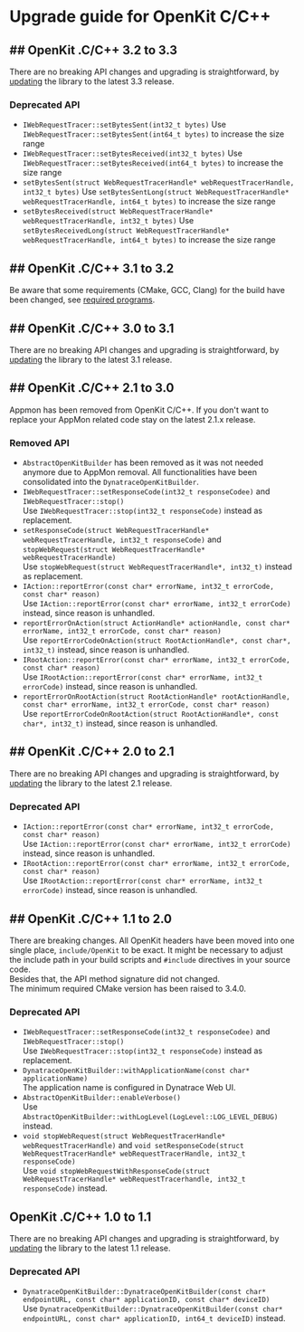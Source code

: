 # Upgrade guide for OpenKit C/C++

## ## OpenKit .C/C++ 3.2 to 3.3
There are no breaking API changes and upgrading is straightforward, by [updating][update] the library
to the latest 3.3 release.

### Deprecated API
* `IWebRequestTracer::setBytesSent(int32_t bytes)`
  Use `IWebRequestTracer::setBytesSent(int64_t bytes)` to increase the size range
* `IWebRequestTracer::setBytesReceived(int32_t bytes)`
  Use `IWebRequestTracer::setBytesReceived(int64_t bytes)` to increase the size range
* `setBytesSent(struct WebRequestTracerHandle* webRequestTracerHandle, int32_t bytes)`
  Use `setBytesSentLong(struct WebRequestTracerHandle* webRequestTracerHandle, int64_t bytes)` to increase the size range
* `setBytesReceived(struct WebRequestTracerHandle* webRequestTracerHandle, int32_t bytes)`
  Use `setBytesReceivedLong(struct WebRequestTracerHandle* webRequestTracerHandle, int64_t bytes)` to increase the size range

## ## OpenKit .C/C++ 3.1 to 3.2
Be aware that some requirements (CMake, GCC, Clang) for the build have been changed, see [required programs][programs].

## ## OpenKit .C/C++ 3.0 to 3.1
There are no breaking API changes and upgrading is straightforward, by [updating][update] the library
to the latest 3.1 release.

## ## OpenKit .C/C++ 2.1 to 3.0
Appmon has been removed from OpenKit C/C++. If you don't want to replace your AppMon related code stay on the latest 2.1.x release.

### Removed API
* `AbstractOpenKitBuilder` has been removed as it was not needed anymore due to AppMon removal. All functionalities have been consolidated into the `DynatraceOpenKitBuilder`.
* `IWebRequestTracer::setResponseCode(int32_t responseCodee)` and `IWebRequestTracer::stop()`  
  Use `IWebRequestTracer::stop(int32_t responseCode)` instead as replacement.
* `setResponseCode(struct WebRequestTracerHandle* webRequestTracerHandle, int32_t responseCode)` and `stopWebRequest(struct WebRequestTracerHandle* webRequestTracerHandle)`  
  Use `stopWebRequest(struct WebRequestTracerHandle*, int32_t)` instead as replacement.
* `IAction::reportError(const char* errorName, int32_t errorCode, const char* reason)`  
  Use `IAction::reportError(const char* errorName, int32_t errorCode)` instead, since reason is unhandled.
* `reportErrorOnAction(struct ActionHandle* actionHandle, const char* errorName, int32_t errorCode, const char* reason)`  
  Use `reportErrorCodeOnAction(struct RootActionHandle*, const char*, int32_t)` instead, since reason is unhandled.
* `IRootAction::reportError(const char* errorName, int32_t errorCode, const char* reason)`  
  Use `IRootAction::reportError(const char* errorName, int32_t errorCode)` instead, since reason is unhandled.
* `reportErrorOnRootAction(struct RootActionHandle* rootActionHandle, const char* errorName, int32_t errorCode, const char* reason)`  
  Use `reportErrorCodeOnRootAction(struct RootActionHandle*, const char*, int32_t)` instead, since reason is unhandled.

## ## OpenKit .C/C++ 2.0 to 2.1
There are no breaking API changes and upgrading is straightforward, by [updating][update] the library
to the latest 2.1 release.

### Deprecated API
* `IAction::reportError(const char* errorName, int32_t errorCode, const char* reason)`  
  Use `IAction::reportError(const char* errorName, int32_t errorCode)` instead, since reason is unhandled.
* `IRootAction::reportError(const char* errorName, int32_t errorCode, const char* reason)`  
  Use `IRootAction::reportError(const char* errorName, int32_t errorCode)` instead, since reason is unhandled.

## ## OpenKit .C/C++ 1.1 to 2.0
There are breaking changes. All OpenKit headers have been moved into one
single place, `include/OpenKit` to be exact. It might be necessary to adjust the
include path in your build scripts and `#include` directives in your source code.  
Besides that, the API method signature did not changed.  
The minimum required CMake version has been raised to 3.4.0.

### Deprecated API
* `IWebRequestTracer::setResponseCode(int32_t responseCodee)` and `IWebRequestTracer::stop()`  
  Use `IWebRequestTracer::stop(int32_t responseCode)` instead as replacement.
* `DynatraceOpenKitBuilder::withApplicationName(const char* applicationName)`  
  The application name is configured in Dynatrace Web UI.
* `AbstractOpenKitBuilder::enableVerbose()`  
  Use `AbstractOpenKitBuilder::withLogLevel(LogLevel::LOG_LEVEL_DEBUG)` instead.
* `void stopWebRequest(struct WebRequestTracerHandle* webRequestTracerHandle)` and `void setResponseCode(struct WebRequestTracerHandle* webRequestTracerHandle, int32_t responseCode)`  
  Use `void stopWebRequestWithResponseCode(struct WebRequestTracerHandle* webRequestTracerhandle, int32_t responseCode)` instead.

## OpenKit .C/C++ 1.0 to 1.1
There are no breaking API changes and upgrading is straightforward, by [updating][update] the library
to the latest 1.1 release.

### Deprecated API
* `DynatraceOpenKitBuilder::DynatraceOpenKitBuilder(const char* endpointURL, const char* applicationID, const char* deviceID)`  
   Use `DynatraceOpenKitBuilder::DynatraceOpenKitBuilder(const char* endpointURL, const char* applicationID, int64_t deviceID)` instead.

[update]: ./installing.md#obtaining-and-updating-openkit-native
[programs]: ./building-openkit.md#required-programs
